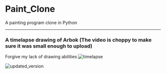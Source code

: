 # Paint_Clone
A painting program clone in Python


---
### A timelapse drawing of Arbok (The video is choppy to make sure it was small enough to upload)
Forgive my lack of drawing abilities
![timelapse](./readme/timelapse.gif)

![updated_version](PATH)
